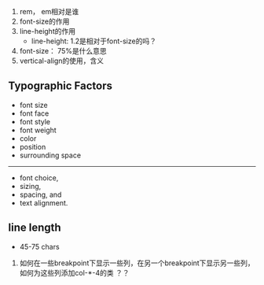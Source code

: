 1. rem， em相对是谁
2. font-size的作用
3. line-height的作用
    * line-height: 1.2是相对于font-size的吗？
4. font-size： 75%是什么意思
5. vertical-align的使用，含义


## Typographic Factors

* font size
* font face
* font style
* font weight
* color
* position
* surrounding space
***
* font choice, 
* sizing, 
* spacing, and 
* text alignment.

## line length 
* 45-75 chars


1. 如何在一些breakpoint下显示一些列，在另一个breakpoint下显示另一些列，如何为这些列添加col-*-4的类 ？？